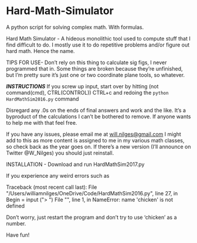 # Hard-Math-Simulator
A python script for solving complex math. With formulas.

Hard Math Simulator - A hideous monolithic tool used to compute stuff that I find difficult to do. I mostly use it to do repetitive problems and/or figure out hard math. Hence the name.

TIPS FOR USE- 
Don’t rely on this thing to calculate sig figs, I never programmed that in.
Some things are broken because they’re unfinished, but I’m pretty sure it’s just one or two coordinate plane tools, so whatever.

***INSTRUCTIONS***
If you screw up input, start over by hitting (not command(cmd), CTRL(CONTROL)) CTRL+c and redoing the
	```python HardMathSim2016.py```
command

Disregard any .0s on the ends of final answers and work and the like. It’s a byproduct of the calculations I can’t be bothered to remove. If anyone wants to help me with that feel free.

If you have any issues, please email me at will.nilges@gmail.com
I might add to this as more content is assigned to me in my various math classes, so check back as the year goes on. If there’s a new version (I’ll announce on Twitter @W_Nilges) you should just reinstall.

INSTALLATION -
Download and run HardMathSim2017.py

If you experience any weird errors such as

Traceback (most recent call last):
  File "/Users/williamnilges/OneDrive/Code/HardMathSim2016.py", line 27, in <module>
    Begin = input ("> ")
  File "<string>", line 1, in <module>
NameError: name 'chicken' is not defined

Don’t worry, just restart the program and don’t try to use ‘chicken’ as a number.

Have fun!

